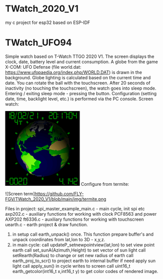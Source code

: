 # TWatch_2020_V1
my c project for esp32 based on ESP-IDF
# TWatch_UFO94
Simple watch based on T-Watch TTGO 2020 V1.
The screen displays the clock, date, battery level and current consumption.
A globe from the game X-COM: UFO Defense (file world.dat: https://www.ufopaedia.org/index.php/WORLD.DAT) is drawn in the background. Globe lighting is calculated based on the current time and date. You can rotate the ball with the touchscreen. After 20 seconds of inactivity (no touching the touchscreen), the watch goes into sleep mode. Entering / exiting sleep mode - pressing the button.
Configuration (setting date, time, backlight level, etc.) is performed via the PC console.
Screen watch:

![Screen watch](https://github.com/FLY-FGV/TWatch_2020_V1/blob/main/img/4.png)
Configure from termite:

![Screen term]https://github.com/FLY-FGV/TWatch_2020_V1/blob/main/img/termite.png

Files in project:
spi_master_example_main.c - main cycle, init spi etc
axp202.c - auxiliary functions for working with clock PCF8563 and power AXP202
ft6336.c - auxiliary functions for working with touchscreen
uearth.c - earth project & draw function.

1) in setup call earth_unpack() once.  This function prepare buffer's and unpack coordinates from lat,lon to 3D - x,y,z.
2) in main cycle:
call updateP_setnewpointview(lat,lon) to set view point earth
call set_sunA(Azimuth,Height) to set vector of sun light
call setRearth(Radius) to change or set new radius of earth
call earth_proj_to_scr() to project earth to internal buffer
if need apply sun light call apply_sun()
in cycle writes to screen call uint16_t earth_getcolor(int16_t x,int16_t y) to get color codes of rendered image.




